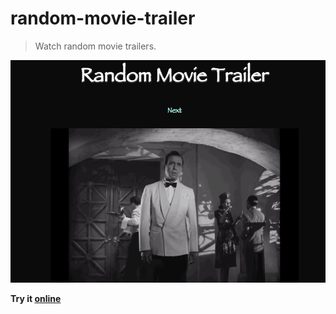# random-movie-trailer
> Watch random movie trailers.

![gif](./rmt.gif)


__Try it [online](http://h3manth.com/random-movie-trailer/)__

